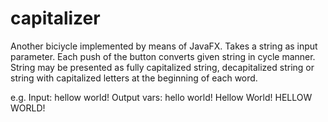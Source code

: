 # capitalizer
Another biciycle implemented by means of JavaFX.
Takes a string as input parameter. Each push of the button converts given string in cycle manner. String may be presented as fully capitalized string, decapitalized string or string with capitalized letters at the beginning of each word.

e.g. 
Input: 
  hellow world!
Output vars: 
  hello world! 
  Hellow World!
  HELLOW WORLD!

